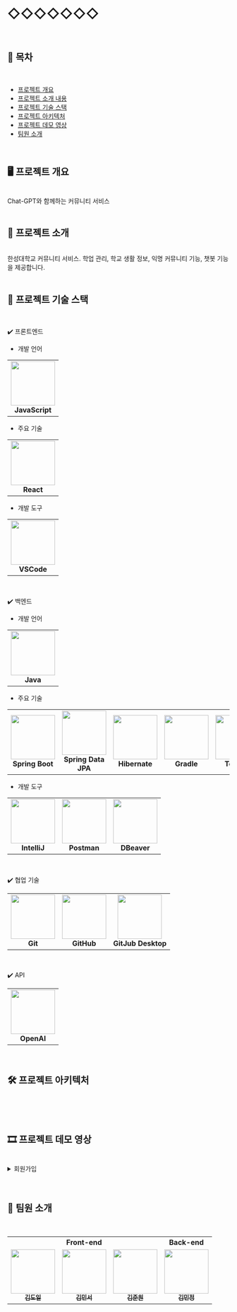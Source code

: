 # ◇◇◇◇◇◇◇
<br/>

## 📝 목차
<br/>

* [프로젝트 개요](#-프로젝트-개요)
* [프로젝트 소개 내용](#-프로젝트-소개)
* [프로젝트 기술 스택](#-프로젝트-기술-스택)
* [프로젝트 아키텍처](#-프로젝트-아키텍처)
* [프로젝트 데모 영상](#-프로젝트-데모-영상)
* [팀원 소개](#-팀원-소개)
<br/>

## 🖥️ 프로젝트 개요
<br/>
Chat-GPT와 함께하는 커뮤니티 서비스
<br/>
<br/>

## 🔎 프로젝트 소개
<br/>
한성대학교 커뮤니티 서비스. 학업 관리, 학교 생활 정보, 익명 커뮤니티 기능, 챗봇 기능을 제공합니다.
<br/>
<br/>

## 🧱 프로젝트 기술 스택
<br/>

✔️ 프론트엔드 

* 개발 언어
<table>
  <tr>
    <td align="center">
      <img src="https://user-images.githubusercontent.com/108450681/218484843-f34dbaf9-d918-427b-a719-a9f7f1cd4f57.png" width="100px;" alt=""/><br />
        <b>JavaScript</b>
    </td>
</table>

* 주요 기술
<table>
  <tr>
    <td align="center">
      <img src="https://user-images.githubusercontent.com/108450681/218485575-bd0a2ee5-ea19-4e8f-8aca-20eb62d54339.png" width="100px;" alt=""/><br />
        <b>React</b>
    </td>
</table>

* 개발 도구
<table>
  <tr>
    <td align="center">
      <img src="https://user-images.githubusercontent.com/108450681/218485308-44ac5957-a120-41a2-a704-044f08fbb51d.png" width="100px;" alt=""/><br />
        <b>VSCode</b>
    </td>
</table>

<br/>

✔️ 백엔드 

* 개발 언어
<table>
  <tr>
    <td align="center">
      <img src="https://user-images.githubusercontent.com/108450681/218478314-336ef5f4-0231-4ba6-9a03-95bc1af2fe2b.png" width="100px;" alt=""/><br />
        <b>Java</b>
    </td>
</table>

* 주요 기술
<table>
  <tr>
    <td align="center">
      <img src="https://user-images.githubusercontent.com/108450681/218481737-5f3f8cde-2d10-41f7-809a-90383cd34ac3.png" width="100px;" alt=""/><br />
        <b>Spring Boot</b>
    </td>
    <td align="center">
      <img src="https://user-images.githubusercontent.com/108450681/218481870-1b3d680e-0608-4a6b-8884-75c2bf2da37b.png" width="100px;" alt=""/><br />
        <b>Spring Data JPA</b>
    </td>
    <td align="center">
      <img src="https://user-images.githubusercontent.com/108450681/218482062-08ace8fa-9980-48e3-bb77-b0b984b8cb8c.png" width="100px;" alt=""/><br />
        <b>Hibernate</b>
    </td>
    <td align="center">
      <img src="https://user-images.githubusercontent.com/108450681/218482225-12f45c3b-3796-49b3-94f6-76010c8a612a.png" width="100px;" alt=""/><br />
        <b>Gradle</b>
    </td>
    <td align="center">
      <img src="https://user-images.githubusercontent.com/108450681/218482727-95591b64-34e1-412e-a3a5-6868e07b6cf7.png" width="100px;" height="100px"; alt=""/><br />
        <b>Tomcat</b>
    </td>
    <td align="center">
      <img src="https://user-images.githubusercontent.com/108450681/218482971-d6cb1f7f-84a1-4a38-a230-1b5154b9467f.png" width="100px;" alt=""/><br />
        <b>MySQL</b>
    </td>
</table>

* 개발 도구
<table>
  <tr>
    <td align="center">
      <img src="https://user-images.githubusercontent.com/108450681/218480909-11019e3c-9090-46a3-ac87-1b96ec57c185.png" width="100px;" alt=""/><br />
        <b>IntelliJ</b>
    </td>
    <td align="center">
      <img src="https://user-images.githubusercontent.com/108450681/218481180-3ab3286b-92fb-4ee6-842d-0771f1e00b67.png" width="100px;" alt=""/><br />
        <b>Postman</b>
    </td>
    <td align="center">
      <img src="https://user-images.githubusercontent.com/108450681/218481351-11d64ac6-a8a1-4396-9b1e-ab261ecc6cd3.png" width="100px;" alt=""/><br />
        <b>DBeaver</b>
    </td>
</table>

<br/>

✔️ 협업 기술
<table>
  <tr>
    <td align="center">
      <img src="https://user-images.githubusercontent.com/108450681/218483323-c6884cf7-9d65-4222-9eaa-f2d417d28659.png" width="100px;" alt=""/><br />
        <b>Git</b>
    </td>
    <td align="center">
      <img src="https://encrypted-tbn0.gstatic.com/images?q=tbn:ANd9GcR25iNmGoLloXgWGs8XOWk0xzaH-F27dIBBeEMrn8o2-9wRGEqaWMdSGAodpZSxOd61gbo&usqp=CAU" width="100px;" alt=""/><br />
        <b>GitHub</b>
    </td>
    <td align="center">
      <img src="https://user-images.githubusercontent.com/108450681/218483487-7912a747-2dd7-481d-9cd3-56281f18aa6b.png" width="100px;" alt=""/><br />
        <b>GitJub Desktop</b>
    </td>
</table>




<br/>

✔️ API
<table>
  <tr>
    <td align="center">
      <img src="https://yt3.googleusercontent.com/Z9zNca0QPzIHWGEc-fFMlZfnfttliGkonErtKC4BWsxOTPWtv5HbuGdlUdS9EgMaOwzhLjNV=s900-c-k-c0x00ffffff-no-rj" width="100px;" alt=""/><br />
        <b>OpenAI</b>
    </td>
</table>
<br/>

## 🛠 프로젝트 아키텍처
<br/>
<br/>
<br/>

## 🎞 프로젝트 데모 영상
<br/>

<details>
    <summary>회원가입</summary>
      <h5 align="center">화면</h5>
</details>

<br/>
<br/>

## 🙈 팀원 소개
<br/>

<table>
  <tr>
    <td colspan="3" align="center"><strong>Front-end</strong></td>
    <td colspan="1" align="center"><strong>Back-end</strong></td>
  </tr>
  <tr>
    <td align="center">
      <a href="https://github.com/afmmdoil">
        <img src="https://avatars.githubusercontent.com/u/118046196?v=4" width="100px;" alt=""/><br />
        <sub>
          <b>김도일</b>
        </sub>
      </a><br />
    </td>
    <td align="center">
      <a href="https://github.com/minseokiim">
        <img src="https://avatars.githubusercontent.com/u/55376275?v=4" width="100px;" alt=""/><br />
        <sub>
          <b>김민서</b>
        </sub>
      </a><br />
    </td>
    <td align="center">
      <a href="https://github.com/gitnameismine">
        <img src="https://avatars.githubusercontent.com/u/102395715?v=4" width="100px;" alt=""/>
        <br />
        <sub>
          <b>김준원</b>
        </sub>
      </a><br />
    </td>
    <td align="center">
      <a href="https://github.com/minzung">
        <img src="https://avatars.githubusercontent.com/u/108450681?v=4" width="100px;" alt=""/><br />
        <sub>
          <b>김민정</b>
        </sub>
      </a><br />
    </td>
</table>

<br/>

